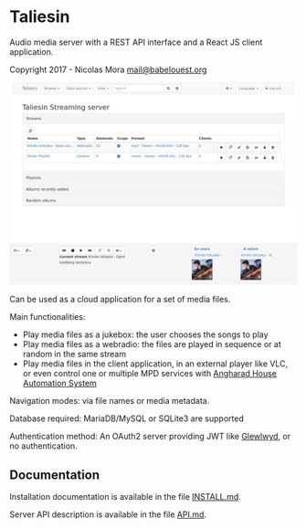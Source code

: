 # Taliesin

Audio media server with a REST API interface and a React JS client application.

Copyright 2017 - Nicolas Mora <mail@babelouest.org>

![example snapshot](https://github.com/babelouest/taliesin/raw/master/docs/images/dashboard.png)

Can be used as a cloud application for a set of media files.

Main functionalities:
- Play media files as a jukebox: the user chooses the songs to play
- Play media files as a webradio: the files are played in sequence or at random in the same stream
- Play media files in the client application, in an external player like VLC, or even control one or multiple MPD services with [Angharad House Automation System](https://github.com/babelouest/angharad)

Navigation modes: via file names or media metadata.

Database required: MariaDB/MySQL or SQLite3 are supported

Authentication method: An OAuth2 server providing JWT like [Glewlwyd](https://github.com/babelouest/glewlwyd), or no authentication.

## Documentation

Installation documentation is available in the file [INSTALL.md](https://github.com/babelouest/taliesin/blob/master/docs/INSTALL.md).

Server API description is available in the file [API.md](https://github.com/babelouest/taliesin/blob/master/docs/API.md).
